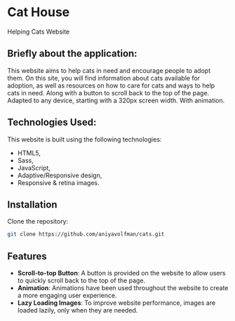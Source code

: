 # Cat House
Helping Cats Website
## Briefly about the application:

This website aims to help cats in need and encourage people to adopt them. On this site, you will find information about cats available for adoption, as well as resources on how to care for cats and ways to help cats in need. Along with a button to scroll back to the top of the page. Adapted to any device, starting with a 320px screen width. With animation.
## Technologies Used:
This website is built using the following technologies:
- HTML5,
- Sass,
- JavaScript,
- Adaptive/Responsive design,
- Responsive & retina images.
## Installation

Clone the repository:

```bash
git clone https://github.com/aniyavolfman/cats.git
```
## Features

* **Scroll-to-top Button**: A button is provided on the website to allow users to quickly scroll back to the top of the page.
* **Animation**: Animations have been used throughout the website to create a more engaging user experience.
* **Lazy Loading Images**: To improve website performance, images are loaded lazily, only when they are needed.

